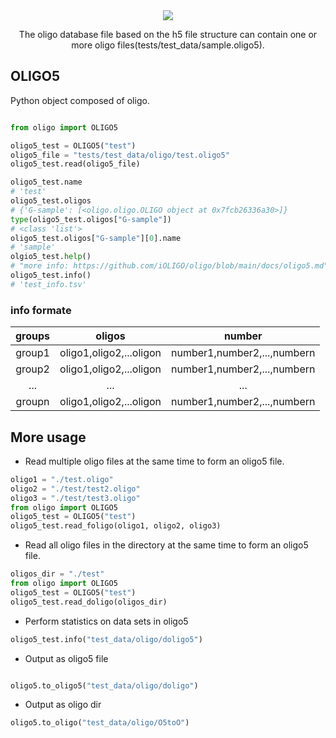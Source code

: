 <div align="center">

<img src="./imgs/oligo_logo.png">

<p> The oligo database file based on the h5 file structure can contain one or more oligo files(tests/test_data/sample.oligo5). </p>

</div>

## OLIGO5

Python object composed of oligo.

```python

from oligo import OLIGO5

oligo5_test = OLIGO5("test")
oligo5_file = "tests/test_data/oligo/test.oligo5"
oligo5_test.read(oligo5_file)

oligo5_test.name
# 'test'
oligo5_test.oligos
# {'G-sample': [<oligo.oligo.OLIGO object at 0x7fcb26336a30>]}
type(oligo5_test.oligos["G-sample"])
# <class 'list'>
oligo5_test.oligos["G-sample"][0].name
# 'sample'
olgio5_test.help()
# "more info: https://github.com/iOLIGO/oligo/blob/main/docs/oligo5.md"
oligo5_test.info()
# 'test_info.tsv'
```

### info formate

|groups|oligos|number|
|:----:|:----:|:----:|
|group1|oligo1,oligo2,...oligon|number1,number2,...,numbern|
|group2|oligo1,oligo2,...oligon|number1,number2,...,numbern|
| ... | ... | ... |
|groupn|oligo1,oligo2,...oligon|number1,number2,...,numbern|



## More usage

- Read multiple oligo files at the same time to form an oligo5 file.

```python
oligo1 = "./test.oligo"
oligo2 = "./test/test2.oligo"
oligo3 = "./test/test3.oligo"
from oligo import OLIGO5
oligo5_test = OLIGO5("test")
oligo5_test.read_foligo(oligo1, oligo2, oligo3)
```

- Read all oligo files in the directory at the same time to form an oligo5 file.

```python
oligos_dir = "./test"
from oligo import OLIGO5
oligo5_test = OLIGO5("test")
oligo5_test.read_doligo(oligos_dir)
```

- Perform statistics on data sets in oligo5

```python
oligo5_test.info("test_data/oligo/doligo5")
```

- Output as oligo5 file

```python

oligo5.to_oligo5("test_data/oligo/doligo")

```

- Output as oligo dir

```python
oligo5.to_oligo("test_data/oligo/O5toO")
```